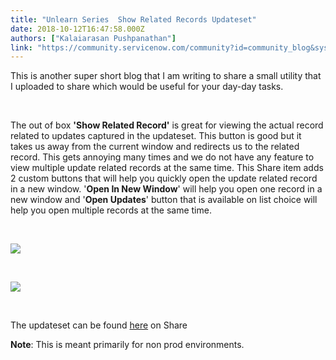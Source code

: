 ```yaml
---
title: "Unlearn Series  Show Related Records Updateset"
date: 2018-10-12T16:47:58.000Z
authors: ["Kalaiarasan Pushpanathan"]
link: "https://community.servicenow.com/community?id=community_blog&sys_id=9acec1aedb41a784b2102926ca96191a"
---
```

<p>This is another super short blog that I am writing to share a small utility that I uploaded to share which would be useful for your day-day tasks. </p>
<p> </p>
<p>The out of box <strong>&#39;Show Related Record&#39;</strong> is great for viewing the actual record related to updates captured in the updateset. This button is good but it takes us away from the current window and redirects us to the related record. This gets annoying many times and we do not have any feature to view multiple update related records at the same time. This Share item adds 2 custom buttons that will help you quickly open the update related record in a new window. &#39;<strong>Open In New Window</strong>&#39; will help you open one record in a new window and &#39;<strong>Open Updates</strong>&#39; button that is available on list choice will help you open multiple records at the same time. </p>
<p> </p>
<p><img style="max-width: 100%; max-height: 480px;" src="85fe85eedb41a784b2102926ca96195e.iix" /></p>
<p> </p>
<p><img style="max-width: 100%; max-height: 480px;" src="240f09eedb41a784b2102926ca96190c.iix" /></p>
<p> </p>
<p>The updateset can be found <a href="https://developer.servicenow.com/app.do#!/share/contents/4214057_show_related_records_updateset?t&#61;PRODUCT_DETAILS" rel="nofollow">here</a> on Share</p>
<p><strong>Note</strong>: This is meant primarily for non prod environments.</p>